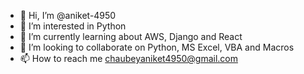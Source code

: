 - 👋 Hi, I’m @aniket-4950
- 👀 I’m interested in Python
- 🌱 I’m currently learning about AWS, Django and React
- 💞️ I’m looking to collaborate on Python, MS Excel, VBA and Macros
- 📫 How to reach me chaubeyaniket4950@gmail.com

<!---
aniket-4950/aniket-4950 is a ✨ special ✨ repository because its `README.md` (this file) appears on your GitHub profile.
You can click the Preview link to take a look at your changes.
--->
